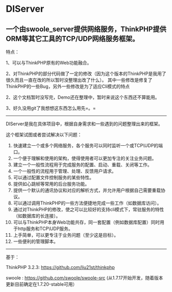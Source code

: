 DIServer
========
一个由swoole_server提供网络服务，ThinkPHP提供ORM等其它工具的TCP/UDP网络服务框架。
-----------------------------------------------------------------
特点：

1、可以与ThinkPHP原有的Web功能融合。

2、对ThinkPHP的部分代码做了一定的修改（因为这个版本的ThinkPHP是我用了很久而且一直在改的所以暂时没整理出改了什么）。
其中一些修改是修复了ThinkPHP的一些Bug，另外一些修改是为了适应Cli模式的特点

2、这个文档暂时没写完，Demo还在整理中，暂时来说这个东西还不算能用。

3、好久没用git了我想想这东西怎么用先=。=

--------------------------------------------------------------
DIServer是我在具体项目中，根据自身需求和一些遇到的问题整理出来的框架。

这个框架试图或者尝试解决以下问题：

1. 快速建立一个或多个网络服务，各个服务可以同时监听一个或TCP\UDP的端口。
1. 一个便于理解和使用的架构，使得使用者可以更加专注的关注业务问题。
1. 建立一个一般性流程用于完成服务的配置、启动、重载、关闭等工作。
1. 一个一般性的流程用于管理、处理、反馈用户请求。
1. 可以通过配置文件控制服务的某些特性。
1. 提供如心跳帧等常用的后台服务功能。
1. 提供一个默认的通讯协议和对应的解析方式，并允许用户根据自己需要重载协议。
1. 可以通过调用ThinkPHP的一些方法便捷地完成一些工作（如数据库访问）。
1. 通过对ThinkPHP的修改，使之可以比较好的支持cli模式下，常驻服务的特性（如数据库的长连接）。
1. 可以与ThinkPHP本身Web功能共存，同一套配置（例如数据库配置）同时用于http服务和TCP\UDP服务。
1. 上手简单，可以更专注于业务问题（至少这是目标）。
1. 一些便利的管理脚本。
----------------------------------------------------------------------
基于：

ThinkPHP 3.2.3: https://github.com/liu21st/thinkphp

swoole : https://github.com/swoole/swoole-src
(从1.7.17开始开发，随着版本更新目前确定在1.7.20-stable可用）
